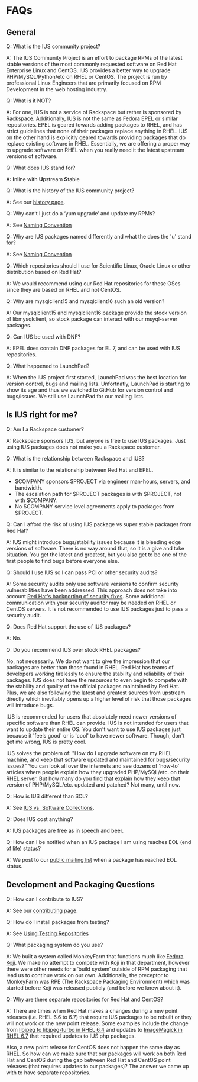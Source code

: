 # FAQs

## General

Q: What is the IUS community project?

A: The IUS Community Project is an effort to package RPMs of the latest stable
versions of the most commonly requested software on Red Hat Enterprise Linux
and CentOS. IUS provides a better way to upgrade PHP/MySQL/Python/etc on RHEL
or CentOS. The project is run by professional Linux Engineers that are
primarily focused on RPM Development in the web hosting industry.

Q: What is it NOT?

A: For one, IUS is not a service of Rackspace but rather is sponsored by
Rackspace. Additionally, IUS is not the same as Fedora EPEL or similar
repositories.  EPEL is geared towards adding packages to RHEL, and has strict
guidelines that none of their packages replace anything in RHEL. IUS on the
other hand is explicitly geared towards providing packages that do replace
existing software in RHEL. Essentially, we are offering a proper way to upgrade
software on RHEL when you really need it the latest upstream versions of
software.

Q: What does IUS stand for?

A: **I**nline with **U**pstream **S**table

Q: What is the history of the IUS community project?

A: See our [history page][1].

Q: Why can’t I just do a ‘yum upgrade’ and update my RPMs?

A: See [Naming Convention][2]

Q: Why are IUS packages named differently and what the does the 'u' stand for?

A: See [Naming Convention][2]

Q: Which repositories should I use for Scientific Linux, Oracle Linux or other
distribution based on Red Hat?

A: We would recommend using our Red Hat repositories for these OSes since they
are based on RHEL and not CentOS.

Q: Why are mysqlclient15 and mysqlclient16 such an old version?

A: Our mysqlclient15 and mysqlclient16 package provide the stock version of
libmysqlclient, so stock package can interact with our msyql-server packages.

Q: Can IUS be used with DNF?

A: EPEL does contain DNF packages for EL 7, and can be used with IUS
repositories.

Q: What happened to LaunchPad?

A: When the IUS project first started, LaunchPad was the best location for
version control, bugs and mailing lists.  Unfortnatly, LaunchPad is starting to
show its age and thus we switched to GitHub for version control and
bugs/issues. We still use LaunchPad for our mailing lists.


## Is IUS right for me?

Q: Am I a Rackspace customer?

A: Rackspace sponsors IUS, but anyone is free to use IUS packages.  Just using
IUS packages does not make you a Rackspace customer.

Q: What is the relationship between Rackspace and IUS?

A: It is similar to the relationship between Red Hat and EPEL.

* $COMPANY sponsors $PROJECT via engineer man-hours, servers, and bandwidth.
* The escalation path for $PROJECT packages is with $PROJECT, not with $COMPANY.
* No $COMPANY service level agreements apply to packages from $PROJECT.

Q: Can I afford the risk of using IUS package vs super stable packages from Red
Hat?

A: IUS might introduce bugs/stability issues because it is bleeding edge
versions of software. There is no way around that, so it is a give and take
situation. You get the latest and greatest, but you also get to be one of the
first people to find bugs before everyone else.

Q: Should I use IUS so I can pass PCI or other security audits?

A: Some security audits only use software versions to confirm security
vulnerabilities have been addressed.  This approach does not take into account
[Red Hat's backporting of security fixes][3].  Some additional communication
with your security auditor may be needed on RHEL or CentOS servers.  It is not
recommended to use IUS packages just to pass a security audit.

Q: Does Red Hat support the use of IUS packages?

A: No.

Q: Do you recommend IUS over stock RHEL packages?

No, not necessarily. We do not want to give the impression that our packages
are better than those found in RHEL. Red Hat has teams of developers working
tirelessly to ensure the stability and reliability of their packages. IUS does
not have the resources to even begin to compete with the stability and quality
of the official packages maintained by Red Hat. Plus, we are also following the
latest and greatest sources from upstream directly which inevitably opens up
a higher level of risk that those packages will introduce bugs.

IUS is recommended for users that absolutely need newer versions of specific
software than RHEL can provide. IUS is not intended for users that want to
update their entire OS. You don't want to use IUS packages just because it
'feels good' or is 'cool' to have newer software. Though, don't get me wrong,
IUS is pretty cool.

IUS solves the problem of: "How do I upgrade software on my RHEL machine, and
keep that software updated and maintained for bugs/security issues?" You can
look all over the internets and see dozens of 'how-to' articles where people
explain how they upgraded PHP/MySQL/etc. on their RHEL server. But how many do
you find that explain how they keep that version of PHP/MySQL/etc. updated and
patched? Not many, until now.

Q: How is IUS different than SCL?

A:  See [IUS vs. Software Collections][4].

Q: Does IUS cost anything?

A: IUS packages are free as in speech and beer.

Q: How can I be notified when an IUS package I am using reaches EOL (end of
life) status?

A: We post to our [public mailing list][10] when a package has reached EOL
status.

## Development and Packaging Questions

Q: How can I contribute to IUS?

A: See our [contributing page][5].

Q: How do I install packages from testing?

A: See [Using Testing Repositories][6]

Q: What packaging system do you use?

A: We built a system called MonkeyFarm that functions much like [Fedora
Koji][7]. We make no attempt to compete with Koji in that department, however
there were other needs for a ‘build system’ outside of RPM packaging that lead
us to continue work on our own. Additionally, the preceptor to MonkeyFarm was
RPE (The Rackspace Packaging Environment) which was started before Koji was
released publicly (and before we knew about it).

Q: Why are there separate repositories for Red Hat and CentOS?

A: There are times when Red Hat makes a changes during a new point releases
(i.e.  RHEL 6.6 to 6.7) that require IUS packages to be rebuilt or they will
not work on the new point release.  Some examples include the change from
[libjpeg to libjpeg-turbo in RHEL 6.4][8] and updates to [ImageMagick in RHEL
6.7][9] that required updates to IUS php packages.

Also, a new point release for CentOS does not happen the same day as RHEL. So
how can we make sure that our packages will work on both Red Hat and CentOS
during the gap between Red Hat and CentOS point releases (that requires updates
to our packages)?  The answer we came up with to have separate repositories.

[1]: History.md
[2]: Philosophy.md#naming-convention
[3]: https://access.redhat.com/security/updates/backporting/?sc_cid=3093
[4]: IUSvsSCL.md
[5]: Contributing.md
[6]: UsageGuide.md#using-testing-repositories
[7]: https://fedoraproject.org/wiki/Koji
[8]: https://access.redhat.com/documentation/en-US/Red_Hat_Enterprise_Linux/6/html/6.4_Technical_Notes/RHEA-2013-0422.html
[9]: https://access.redhat.com/documentation/en-US/Red_Hat_Enterprise_Linux/6/html/6.7_Technical_Notes/package-ImageMagick.html
[10]: https://launchpad.net/~ius-community

